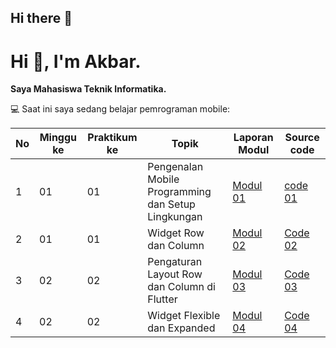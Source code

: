 ## Hi there 👋

# Hi 👋, I'm Akbar.

**Saya Mahasiswa Teknik Informatika.**

💻 Saat ini saya sedang belajar pemrograman mobile:

| No | Minggu ke | Praktikum ke | Topik | Laporan Modul | Source code |
|----|-----------|--------------|-------|-------|------------------|
| 1  | 01        | 01           | Pengenalan Mobile Programming dan Setup Lingkungan | [Modul 01](https://drive.google.com/file/d/1T6sxTp6MrKGCjQXdjkSaXLUVHC9ab4oX/view?usp=drive_link) | [code 01](https://github.com/akbarfadhil/modul1) |
| 2  | 01        | 01           | Widget Row dan Column | [Modul 02](https://drive.google.com/file/d/1-m1bAx7SFNlHRESPMLHs1HGVc-ckDGaE/view?usp=drive_link) | [Code 02](https://github.com/akbarfadhil/modul2) |
| 3  | 02        | 02           | Pengaturan Layout Row dan Column di Flutter | [Modul 03](https://drive.google.com/file/d/17EXiuX-r2BDyWYy1Fbn-QN4KgRBNGIso/view?usp=drive_link) | [Code 03](https://github.com/akbarfadhil/modul3) |
| 4  | 02        | 02           | Widget Flexible dan Expanded | [Modul 04](https://drive.google.com/file/d/15d7AiD7tBCrXSRXJEoHnNDLkItTCbxhl/view?usp=drive_link) | [Code 04](https://github.com/akbarfadhil/modul4) |

